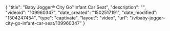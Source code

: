 {
    "title": "Baby Jogger&reg; City Go&trade;Infant Car Seat",
    "description": "",
    "videoid": "109960347",
    "date_created": "1502517191",
    "date_modified": "1504247454",
    "type": "captivate",
    "layout": "video",
    "url": "\/v\/baby-jogger-city-go-infant-car-seat\/109960347"
}